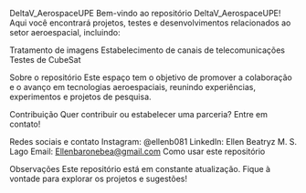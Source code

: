 DeltaV_AerospaceUPE
Bem-vindo ao repositório DeltaV_AerospaceUPE! Aqui você encontrará projetos, testes e desenvolvimentos relacionados ao setor aeroespacial, incluindo:

Tratamento de imagens
Estabelecimento de canais de telecomunicações
Testes de CubeSat

Sobre o repositório
Este espaço tem o objetivo de promover a colaboração e o avanço em tecnologias aeroespaciais, reunindo experiências, experimentos e projetos de pesquisa.

Contribuição
Quer contribuir ou estabelecer uma parceria? Entre em contato!

Redes sociais e contato
Instagram: @ellenb081
LinkedIn: Ellen Beatryz M. S. Lago
Email: Ellenbaronebea@gmail.com
Como usar este repositório

Observações
Este repositório está em constante atualização. Fique à vontade para explorar os projetos e sugestões!

